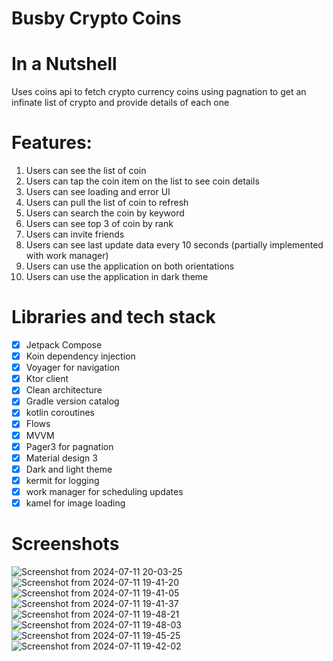 # Busby Crypto Coins

# In a Nutshell
Uses coins api to fetch crypto currency coins using pagnation to get an infinate list of crypto and provide details of each one

# Features:
1. Users can see the list of coin
2. Users can tap the coin item on the list to see coin details
3. Users can see loading and error UI
4. Users can pull the list of coin to refresh
5. Users can search the coin by keyword
6. Users can see top 3 of coin by rank
7. Users can invite friends
8. Users can see last update data every 10 seconds (partially implemented with work manager)
9. Users can use the application on both orientations
10. Users can use the application in dark theme

 
# Libraries and tech stack
- [x] Jetpack Compose
- [x] Koin dependency injection
- [x] Voyager for navigation
- [x] Ktor client
- [x] Clean architecture
- [x] Gradle version catalog
- [x] kotlin coroutines
- [x] Flows
- [x] MVVM
- [x] Pager3 for pagnation
- [x] Material design 3
- [x] Dark and light theme
- [X] kermit for logging
- [X] work manager for scheduling updates
- [X] kamel for image loading 

# Screenshots
![Screenshot from 2024-07-11 20-03-25](https://github.com/steve1rm/BusbyCoins/assets/14260802/c478be1d-95fa-42c7-85f6-089c20c2451f)
![Screenshot from 2024-07-11 19-41-20](https://github.com/steve1rm/BusbyCoins/assets/14260802/cbfde27d-d090-490c-9e1a-e84770017e84)
![Screenshot from 2024-07-11 19-41-05](https://github.com/steve1rm/BusbyCoins/assets/14260802/96362f64-3667-496b-9392-c62cfba12d40)
![Screenshot from 2024-07-11 19-41-37](https://github.com/steve1rm/BusbyCoins/assets/14260802/9a4e18c4-5883-4a27-9c79-1c94ea8f2bae)
![Screenshot from 2024-07-11 19-48-21](https://github.com/steve1rm/BusbyCoins/assets/14260802/c313f439-1152-4aa9-94c7-4f1971b1d138)
![Screenshot from 2024-07-11 19-48-03](https://github.com/steve1rm/BusbyCoins/assets/14260802/ab25d60e-4900-471f-a754-8dc69104d7ce)
![Screenshot from 2024-07-11 19-45-25](https://github.com/steve1rm/BusbyCoins/assets/14260802/0246d653-cc70-4834-9e9b-d3742e95f602)
![Screenshot from 2024-07-11 19-42-02](https://github.com/steve1rm/BusbyCoins/assets/14260802/f731bf84-b392-4963-8a03-115e44f202b2)


